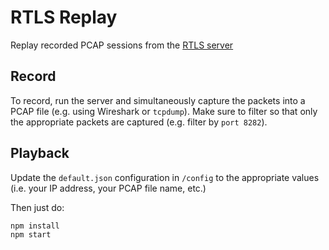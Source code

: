 # RTLS Replay
Replay recorded PCAP sessions from the [RTLS server](http://github.com/local-projects/lp.rtls-server)

## Record
To record, run the server and simultaneously capture the packets into a PCAP file (e.g. using Wireshark or `tcpdump`).
Make sure to filter so that only the appropriate packets are captured (e.g. filter by `port 8282`).

## Playback
Update the `default.json` configuration in `/config` to the appropriate values (i.e. your IP address, your PCAP file name, etc.)

Then just do:

    npm install
    npm start
